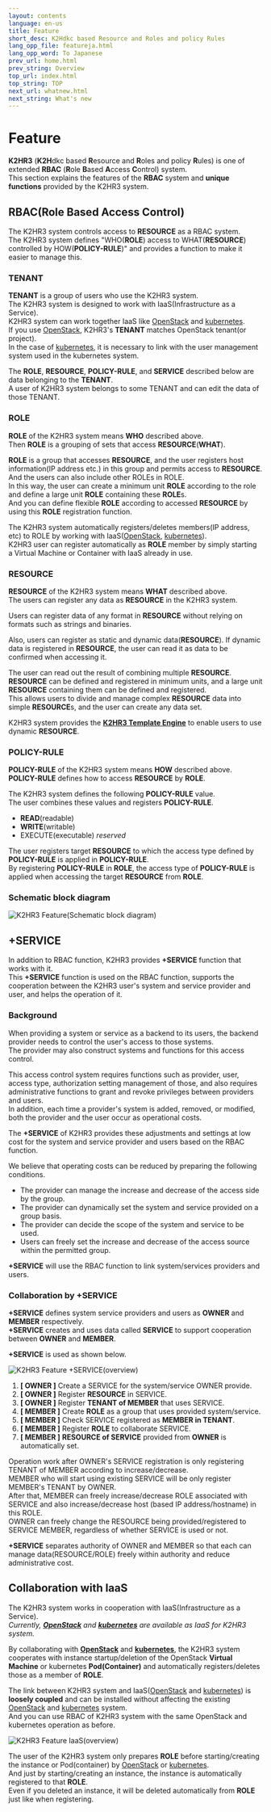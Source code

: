 ```yaml
---
layout: contents
language: en-us
title: Feature
short_desc: K2Hdkc based Resource and Roles and policy Rules
lang_opp_file: featureja.html
lang_opp_word: To Japanese
prev_url: home.html
prev_string: Overview
top_url: index.html
top_string: TOP
next_url: whatnew.html
next_string: What's new
---
```


# Feature

**K2HR3** (**K2H**dkc based **R**esource and **R**oles and policy **R**ules) is one of extended **RBAC** (**R**ole **B**ased **A**ccess **C**ontrol) system.  
This section explains the features of the **RBAC** system and **unique functions** provided by the K2HR3 system.  

## RBAC(Role Based Access Control)
The K2HR3 system controls access to **RESOURCE** as a RBAC system.  
The K2HR3 system defines "WHO(**ROLE**) access to WHAT(**RESOURCE**) controlled by HOW(**POLICY-RULE**)" and provides a function to make it easier to manage this.  

### TENANT
**TENANT** is a group of users who use the K2HR3 system.  
The K2HR3 system is designed to work with IaaS(Infrastructure as a Service).  
K2HR3 system can work together IaaS like [OpenStack](https://www.openstack.org/) and [kubernetes](https://kubernetes.io/).  
If you use [OpenStack](https://www.openstack.org/), K2HR3's **TENANT** matches OpenStack tenant(or project).  
In the case of [kubernetes](https://kubernetes.io/), it is necessary to link with the user management system used in the kubernetes system.  

The **ROLE**, **RESOURCE**, **POLICY-RULE**, and **SERVICE** described below are data belonging to the **TENANT**.  
A user of K2HR3 system belongs to some TENANT and can edit the data of those TENANT.  

### ROLE
**ROLE** of the K2HR3 system means **WHO** described above.  
Then **ROLE** is a grouping of sets that access **RESOURCE**(**WHAT**).  

**ROLE** is a group that accesses **RESOURCE**, and the user registers host information(IP address etc.) in this group and permits access to **RESOURCE**.  
And the users can also include other ROLEs in ROLE.  
In this way, the user can create a minimum unit **ROLE** according to the role and define a large unit **ROLE** containing these **ROLE**s.  
And you can define flexible **ROLE** according to accessed **RESOURCE** by using this **ROLE** registration function.  

The K2HR3 system automatically registers/deletes members(IP address, etc) to ROLE by working with IaaS([OpenStack](https://www.openstack.org/), [kubernetes](https://kubernetes.io/)).  
K2HR3 user can register automatically as **ROLE** member by simply starting a Virtual Machine or Container with IaaS already in use.  

### RESOURCE
**RESOURCE** of the K2HR3 system means **WHAT** described above.  
The users can register any data as **RESOURCE** in the K2HR3 system.  

Users can register data of any format in **RESOURCE** without relying on formats such as strings and binaries.  

Also, users can register as static and dynamic data(**RESOURCE**).
If dynamic data is registered in **RESOURCE**, the user can read it as data to be confirmed when accessing it.  

The user can read out the result of combining multiple **RESOURCE**.  
**RESOURCE** can be defined and registered in minimum units, and a large unit **RESOURCE** containing them can be defined and registered.  
This allows users to divide and manage complex **RESOURCE** data into simple **RESOURCE**s, and the user can create any data set.  

K2HR3 system provides the [**K2HR3 Template Engine**](usage_template.html) to enable users to use dynamic **RESOURCE**.  

### POLICY-RULE
**POLICY-RULE** of the K2HR3 system means **HOW** described above.  
**POLICY-RULE** defines how to access **RESOURCE** by **ROLE**.  

The K2HR3 system defines the following **POLICY-RULE** value.  
The user combines these values and registers **POLICY-RULE**.
- **READ**(readable)
- **WRITE**(writable)
- EXECUTE(executable) _reserved_

The user registers target **RESOURCE** to which the access type defined by **POLICY-RULE** is applied in **POLICY-RULE**.  
By registering **POLICY-RULE** in **ROLE**, the access type of **POLICY-RULE** is applied when accessing the target **RESOURCE** from **ROLE**.

### Schematic block diagram

![K2HR3 Feature(Schematic block diagram)](images/feature_overview.png)

## +SERVICE
In addition to RBAC function, K2HR3 provides **+SERVICE** function that works with it.  
This **+SERVICE** function is used on the RBAC function, supports the cooperation between the K2HR3 user's system and service provider and user, and helps the operation of it.  

### Background
When providing a system or service as a backend to its users, the backend provider needs to control the user's access to those systems.  
The provider may also construct systems and functions for this access control.  

This access control system requires functions such as provider, user, access type, authorization setting management of those, and also requires administrative functions to grant and revoke privileges between providers and users.  
In addition, each time a provider's system is added, removed, or modified, both the provider and the user occur as operational costs.  

The **+SERVICE** of K2HR3 provides these adjustments and settings at low cost for the system and service provider and users based on the RBAC function.  

We believe that operating costs can be reduced by preparing the following conditions.  
- The provider can manage the increase and decrease of the access side by the group.
- The provider can dynamically set the system and service provided on a group basis.
- The provider can decide the scope of the system and service to be used.
- Users can freely set the increase and decrease of the access source within the permitted group.

**+SERVICE** will use the RBAC function to link system/services providers and users.  

### Collaboration by +SERVICE
**+SERVICE** defines system service providers and users as **OWNER** and **MEMBER** respectively.  
**+SERVICE** creates and uses data called **SERVICE** to support cooperation between **OWNER** and **MEMBER**.  

**+SERVICE** is used as shown below.  

![K2HR3 Feature +SERVICE(overview)](images/feature_service.png)

1. **[ OWNER ]** Create a SERVICE for the system/service OWNER provide.
1. **[ OWNER ]** Register **RESOURCE** in SERVICE.
1. **[ OWNER ]** Register **TENANT of MEMBER** that uses SERVICE.
1. **[ MEMBER ]** Create **ROLE** as a group that uses provided system/service.
1. **[ MEMBER ]** Check SERVICE registered as **MEMBER in TENANT**.
1. **[ MEMBER ]** Register **ROLE** to collaborate SERVICE.
1. **[ MEMBER ]** **RESOURCE of SERVICE** provided from **OWNER** is automatically set.

Operation work after OWNER's SERVICE registration is only registering TENANT of MEMBER according to increase/decrease.  
MEMBER who will start using existing SERVICE will be only register MEMBER's TENANT by OWNER.  
After that, MEMBER can freely increase/decrease ROLE associated with SERVICE and also increase/decrease host (based IP address/hostname) in this ROLE.  
OWNER can freely change the RESOURCE being provided/registered to SERVICE MEMBER, regardless of whether SERVICE is used or not.  

**+SERVICE** separates authority of OWNER and MEMBER so that each can manage data(RESOURCE/ROLE) freely within authority and reduce administrative cost.  

## Collaboration with IaaS
The K2HR3 system works in cooperation with IaaS(Infrastructure as a Service).  
_Currently, [**OpenStack**](https://www.openstack.org/) and [**kubernetes**](https://kubernetes.io/) are available as IaaS for K2HR3 system._  

By collaborating with [**OpenStack**](https://www.openstack.org/) and [**kubernetes**](https://kubernetes.io/), the K2HR3 system cooperates with instance startup/deletion of the OpenStack **Virtual Machine** or kubernetes **Pod(Container)** and automatically registers/deletes those as a member of **ROLE**.  

The link between K2HR3 system and IaaS([OpenStack](https://www.openstack.org/) and [kubernetes](https://kubernetes.io/)) is **loosely coupled** and can be installed without affecting the existing [OpenStack](https://www.openstack.org/) and [kubernetes](https://kubernetes.io/) system.  
And you can use RBAC of K2HR3 system with the same OpenStack and kubernetes operation as before.  

![K2HR3 Feature IaaS(overview)](images/feature_iaas.png)

The user of the K2HR3 system only prepares **ROLE** before starting/creating the instance or Pod(container) by [OpenStack](https://www.openstack.org/) or [kubernetes](https://kubernetes.io/).  
And just by starting/creating an instance, the instance is automatically registered to that **ROLE**.  
Even if you deleted an instance, it will be deleted automatically from **ROLE** just like when registering.
